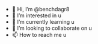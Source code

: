 - 👋 Hi, I’m @benchdagr8
- 👀 I’m interested in u
- 🌱 I’m currently learning u
- 💞️ I’m looking to collaborate on u
- 📫 How to reach me u

<!---
benchdagr8/benchdagr8 is a ✨ special ✨ repository because its `README.md` (this file) appears on your GitHub profile.
You can click the Preview link to take a look at your changes.
--->
